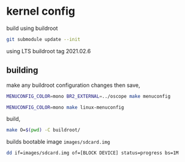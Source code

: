 # kernel config

build using buildroot

```sh
git submodule update --init
```

using LTS buildroot tag 2021.02.6

## building

make any buildroot configuration changes then save,
```sh
MENUCONFIG_COLOR=mono BR2_EXTERNAL=../oscope make menuconfig
```

```sh
MENUCONFIG_COLOR=mono make linux-menuconfig
```

build,
```sh
make O=$(pwd) -C buildroot/
```

builds bootable image `images/sdcard.img`

```sh
dd if=images/sdcard.img of=[BLOCK DEVICE] status=progress bs=1M
```
